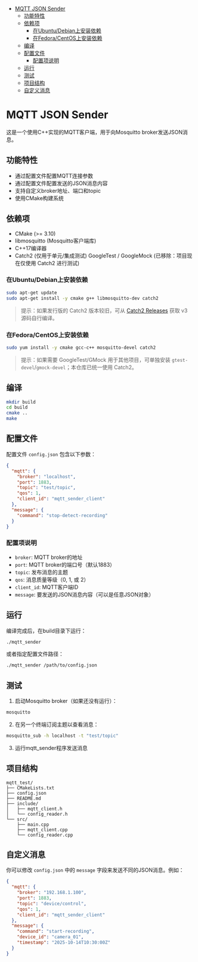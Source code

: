 - [MQTT JSON Sender](#mqtt-json-sender)
  - [功能特性](#功能特性)
  - [依赖项](#依赖项)
    - [在Ubuntu/Debian上安装依赖](#在ubuntudebian上安装依赖)
    - [在Fedora/CentOS上安装依赖](#在fedoracentos上安装依赖)
  - [编译](#编译)
  - [配置文件](#配置文件)
    - [配置项说明](#配置项说明)
  - [运行](#运行)
  - [测试](#测试)
  - [项目结构](#项目结构)
  - [自定义消息](#自定义消息)

# MQTT JSON Sender

这是一个使用C++实现的MQTT客户端，用于向Mosquitto broker发送JSON消息。

## 功能特性

- 通过配置文件配置MQTT连接参数
- 通过配置文件配置发送的JSON消息内容
- 支持自定义broker地址、端口和topic
- 使用CMake构建系统

## 依赖项

- CMake (>= 3.10)
- libmosquitto (Mosquitto客户端库)
- C++17编译器
- Catch2 (仅用于单元/集成测试)
GoogleTest / GoogleMock (已移除：项目现在仅使用 Catch2 进行测试)

### 在Ubuntu/Debian上安装依赖

```bash
sudo apt-get update
sudo apt-get install -y cmake g++ libmosquitto-dev catch2
```

> 提示：如果发行版的 Catch2 版本较旧，可从 [Catch2 Releases](https://github.com/catchorg/Catch2/releases) 获取 v3 源码自行编译。

### 在Fedora/CentOS上安装依赖

```bash
sudo yum install -y cmake gcc-c++ mosquitto-devel catch2
```

> 提示：如果需要 GoogleTest/GMock 用于其他项目，可单独安装 `gtest-devel`/`gmock-devel`；本仓库已统一使用 Catch2。

## 编译

```bash
mkdir build
cd build
cmake ..
make
```

## 配置文件

配置文件 `config.json` 包含以下参数：

```json
{
  "mqtt": {
    "broker": "localhost",
    "port": 1883,
    "topic": "test/topic",
    "qos": 1,
    "client_id": "mqtt_sender_client"
  },
  "message": {
    "command": "stop-detect-recording"
  }
}
```

### 配置项说明

- `broker`: MQTT broker的地址
- `port`: MQTT broker的端口号（默认1883）
- `topic`: 发布消息的主题
- `qos`: 消息质量等级（0, 1, 或 2）
- `client_id`: MQTT客户端ID
- `message`: 要发送的JSON消息内容（可以是任意JSON对象）

## 运行

编译完成后，在build目录下运行：

```bash
./mqtt_sender
```

或者指定配置文件路径：

```bash
./mqtt_sender /path/to/config.json
```

## 测试

1. 启动Mosquitto broker（如果还没有运行）：

```bash
mosquitto
```

2. 在另一个终端订阅主题以查看消息：

```bash
mosquitto_sub -h localhost -t "test/topic"
```

3. 运行mqtt_sender程序发送消息

## 项目结构

```
mqtt_test/
├── CMakeLists.txt
├── config.json
├── README.md
├── include/
│   ├── mqtt_client.h
│   └── config_reader.h
└── src/
    ├── main.cpp
    ├── mqtt_client.cpp
    └── config_reader.cpp
```

## 自定义消息

你可以修改 `config.json` 中的 `message` 字段来发送不同的JSON消息。例如：

```json
{
  "mqtt": {
    "broker": "192.168.1.100",
    "port": 1883,
    "topic": "device/control",
    "qos": 1,
    "client_id": "mqtt_sender_client"
  },
  "message": {
    "command": "start-recording",
    "device_id": "camera_01",
    "timestamp": "2025-10-14T10:30:00Z"
  }
}
```
